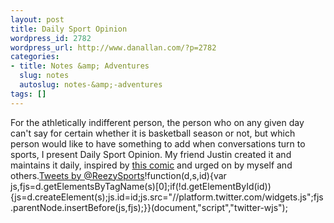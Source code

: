 ```yaml
---
layout: post
title: Daily Sport Opinion
wordpress_id: 2782
wordpress_url: http://www.danallan.com/?p=2782
categories:
- title: Notes &amp; Adventures
  slug: notes
  autoslug: notes-&amp;-adventures
tags: []
---
```


For the athletically indifferent person, the person who on any given day can't say for certain whether it is basketball season or not, but which person would like to have something to add when conversations turn to sports, I present Daily Sport Opinion. My friend Justin created it and maintains it daily, inspired by [this comic](http://xkcd.com/1107/) and urged on by myself and others.[Tweets by @ReezySports](https://twitter.com/ReezySports)!function(d,s,id){var js,fjs=d.getElementsByTagName(s)[0];if(!d.getElementById(id)){js=d.createElement(s);js.id=id;js.src="//platform.twitter.com/widgets.js";fjs.parentNode.insertBefore(js,fjs);}}(document,"script","twitter-wjs");
